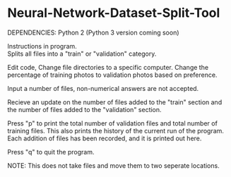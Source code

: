 # Neural-Network-Dataset-Split-Tool


DEPENDENCIES:
Python 2 (Python 3 version coming soon)


Instructions in program.  
Splits all files into a "train" or "validation" category.


Edit code, Change file directories to a specific computer.  Change the percentage of training photos to validation photos based on preference.


Input a number of files, non-numerical answers are not accepted.

Recieve an update on the number of files added to the "train" section and the number of files added to the "validation" section.

Press "p" to print the total number of validation files and total number of training files.  This also prints the history of the current run of the program.  Each addition of files has been recorded, and it is printed out here.

Press "q" to quit the program.


NOTE: This does not take files and move them to two seperate locations.
